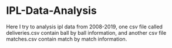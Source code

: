 # IPL-Data-Analysis
Here I try to analysis ipl data from 2008-2019, one csv file called deliveries.csv contain ball by ball information, and another csv file matches.csv contain match by match information.
